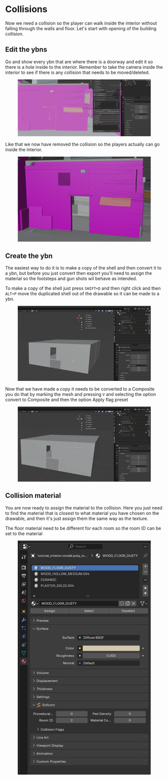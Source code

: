 # Collisions

Now we need a collision so the player can walk inside the interior without falling through the walls and floor. Let's start with opening of the building collision.

## Edit the ybns

Go and show every ybn that are where there is a doorway and edit it so there is a hole inside to the interior. Remember to take the camera inside the interior to see if there is any collision that needs to be moved/deleted.

<figure><img src="../../.gitbook/assets/create_interior_tutorial_building22.png" alt=""><figcaption></figcaption></figure>

Like that we now have removed the collision so the players actually can go inside the interior.

<figure><img src="../../.gitbook/assets/create_interior_tutorial_building23.png" alt=""><figcaption></figcaption></figure>

## Create the ybn

The easiest way to do it is to make a copy of the shell and then convert it to a ybn, but before you just convert then export you'll need to assign the material so the footsteps and gun shots wil behave as intended.

To make a copy of the shell just press `SHIFT+D` and then right click and then `ALT+P` move the duplicated shell out of the drawable so it can be made to a ybn.

<figure><img src="../../.gitbook/assets/create_interior_tutorial_building24.gif" alt=""><figcaption></figcaption></figure>

Now that we have made a copy it needs to be converted to a Composite you do that by marking the mesh and pressing `V` and selecting the option convert to Composite and then the option Apply flag preset

<figure><img src="../../.gitbook/assets/create_interior_tutorial_building25.gif" alt=""><figcaption></figcaption></figure>

## Collision material

You are now ready to assign the material to the collision. Here you just need to find the material that is closest to what material you have chosen on the drawable, and then it's just assign them the same way as the texture.

The floor material need to be different for each room so the room ID can be set to the material

<figure><img src="../../.gitbook/assets/create_interior_tutorial_building26.png" alt=""><figcaption></figcaption></figure>
